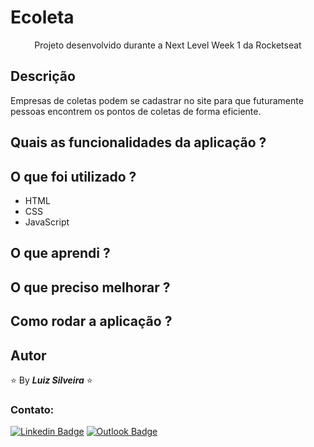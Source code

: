 # Ecoleta

<!-- <h1 align="center" style="background-color: white;"><img src=".github/logo.svg" alt="RocketQ"></h1> -->

<!-- ![ezgif com-gif-maker (1)](https://user-images.githubusercontent.com/13370451/174902862-34808dd0-5086-4385-90e1-f825ecfb6621.gif) -->

<p align="center">Projeto desenvolvido durante a Next Level Week 1 da Rocketseat</p>

<!-- Visualize as soluções em: https://portfolio-filiphis.vercel.app/ -->

## Descrição

<p>Empresas de coletas podem se cadastrar no site para que futuramente pessoas encontrem os pontos de coletas de forma eficiente. </p>

## Quais as funcionalidades da aplicação ?

<!-- :white_check_mark: **Criar uma sala**

:white_check_mark: **Entrar em uma sala**

:white_check_mark: Usuarios em uma sala podem **enviar perguntas**

:white_check_mark: O criador da sala pode **marcar perguntas como lida**

:white_check_mark: O criador da sala pode **excluir perguntas** -->

## O que foi utilizado ?

- HTML
- CSS
- JavaScript

## O que aprendi ?

<!-- <p>:heavy_check_mark: Criar um banco utilizando o SQLite para persistir os dados ( CRUD ).</p> -->

## O que preciso melhorar ?

## Como rodar a aplicação ?

<!-- ```
### Clone o repositório
$ git clone https://github.com/filiphis/rocket.q.git

### Acesse a pasta criada
$ cd rocket.q

### Instale as dependências
$ npm install

### Gere o banco SQLite
$ npm run init-db

### Inicie o servidor
$ npm start
``` -->

<!-- <p>
Pronto! Agora é só acessar a aplicação atraves do link: <a href="http://localhost:3000/" target="_blank">http://localhost:3000/</a>
</p> -->

## Autor

:star: By **_Luiz Silveira_** :star:

### Contato:

[![Linkedin Badge](https://img.shields.io/badge/-Luiz-blue?style=flat-square&logo=Linkedin&logoColor=white&link=https://www.linkedin.com/in/luiz-silveira-front-end/)](https://www.linkedin.com/in/luiz-silveira-front-end/) [![Outlook Badge](https://img.shields.io/badge/-l.filiphis@hotmail.com-blue?style=flat-square&logo=microsoft-outlook&logoColor=white&link=mailto:l.filiphis@hotmail.com)](mailto:l.filiphis@hotmail)
